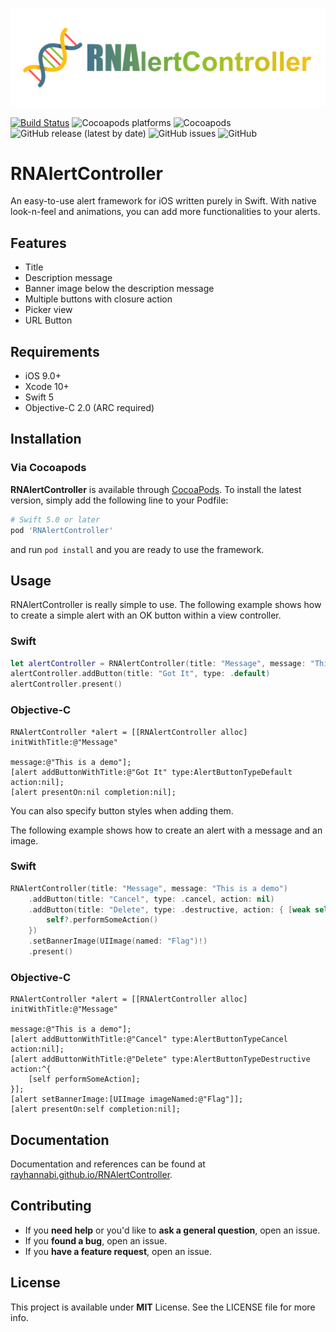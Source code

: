 ![Banner](https://raw.githubusercontent.com/rayhannabi/RNAlertController/master/images/banner.png) 

[![Build Status](https://img.shields.io/travis/rayhannabi/RNAlertController/master?logo=travis%20ci&logoColor=white&style=flat)](https://travis-ci.org/rayhannabi/RNAlertController)
![Cocoapods platforms](https://img.shields.io/cocoapods/p/RNAlertController?color=blue&style=flat)
![Cocoapods](https://img.shields.io/cocoapods/v/RNAlertController?style=flat)
![GitHub release (latest by date)](https://img.shields.io/github/v/release/rayhannabi/RNAlertController?logo=github&style=flat)
![GitHub issues](https://img.shields.io/github/issues/rayhannabi/RNAlertController?style=flat&logo=github)
![GitHub](https://img.shields.io/github/license/rayhannabi/RNAlertController?style=flat)

# RNAlertController

An easy-to-use alert framework for iOS written purely in Swift. With native look-n-feel and animations, you can add more functionalities to your alerts. 

## Features

* Title
* Description message
* Banner image below the description message
* Multiple buttons with closure action
* Picker view
* URL Button

## Requirements

* iOS 9.0+
* Xcode 10+
* Swift 5
* Objective-C 2.0 (ARC required)

## Installation

### Via Cocoapods
**RNAlertController** is available through [CocoaPods](https://cocoapods.org/pods/RNAlertController). To install the latest version, simply add the following line to your Podfile:

```ruby
# Swift 5.0 or later
pod 'RNAlertController'
```
and run `pod install` and you are ready to use the framework.

## Usage

RNAlertController is really simple to use. The following example shows how to create a simple alert with an OK button within a view controller.

### Swift
```swift
let alertController = RNAlertController(title: "Message", message: "This is a demo")
alertController.addButton(title: "Got It", type: .default)
alertController.present()
```

### Objective-C
```objc
RNAlertController *alert = [[RNAlertController alloc] initWithTitle:@"Message" 
                                                            message:@"This is a demo"];
[alert addButtonWithTitle:@"Got It" type:AlertButtonTypeDefault action:nil];
[alert presentOn:nil completion:nil];
```

You can also specify button styles when adding them.

The following example shows how to create an alert with a message and an image.

### Swift

```swift
RNAlertController(title: "Message", message: "This is a demo")
    .addButton(title: "Cancel", type: .cancel, action: nil)
    .addButton(title: "Delete", type: .destructive, action: { [weak self] in
        self?.performSomeAction()
    })
    .setBannerImage(UIImage(named: "Flag")!)
    .present()
```

### Objective-C

```objc
RNAlertController *alert = [[RNAlertController alloc] initWithTitle:@"Message"
                                                            message:@"This is a demo"];
[alert addButtonWithTitle:@"Cancel" type:AlertButtonTypeCancel action:nil];
[alert addButtonWithTitle:@"Delete" type:AlertButtonTypeDestructive action:^{
    [self performSomeAction];
}];
[alert setBannerImage:[UIImage imageNamed:@"Flag"]];
[alert presentOn:self completion:nil];
```



## Documentation

Documentation and references can be found at [rayhannabi.github.io/RNAlertController](https://rayhannabi.github.io/RNAlertController).



## Contributing

- If you **need help** or you'd like to **ask a general question**, open an issue.
- If you **found a bug**, open an issue.
- If you **have a feature request**, open an issue.



## License

This project is available under **MIT** License. See the LICENSE file for more info.
